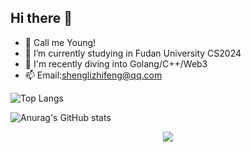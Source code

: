 ## Hi there 👋

- 🤩 Call me Young!
- 🌱 I’m currently studying in Fudan University CS2024 
- 👯 I'm recently diving into Golang/C++/Web3
- 📫 Email:shenglizhifeng@qq.com

![Top Langs](https://github-readme-stats.vercel.app/api/top-langs/?username=momotired)


![Anurag's GitHub stats](https://github-readme-stats.vercel.app/api?username=momotired)


<div align="center"> <img src="https://github-readme-streak-stats.herokuapp.com/?user=sun0225SUN" /> </div>


